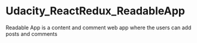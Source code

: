 # Udacity_ReactRedux_ReadableApp
Readable App is a content and comment web app where the users can add posts and comments
